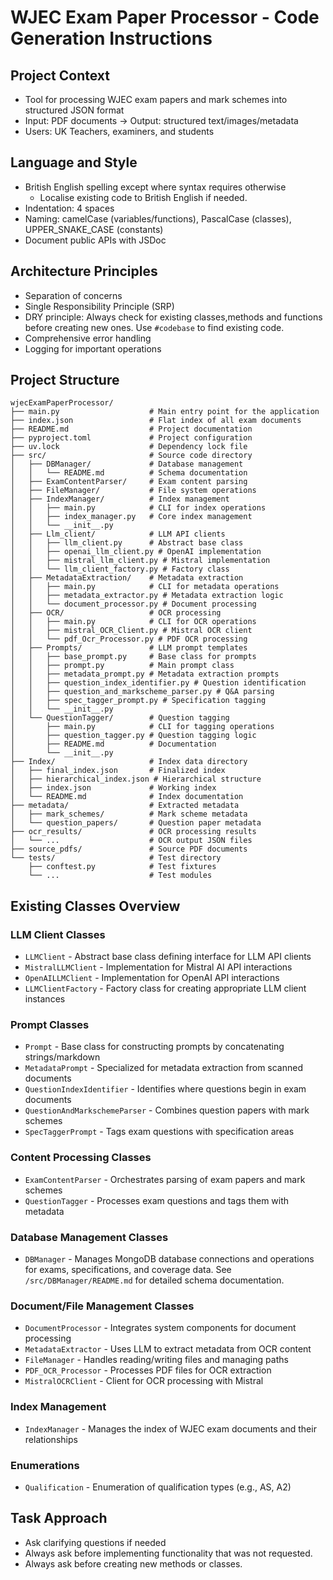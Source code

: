 # WJEC Exam Paper Processor - Code Generation Instructions

## Project Context

- Tool for processing WJEC exam papers and mark schemes into structured JSON format
- Input: PDF documents → Output: structured text/images/metadata
- Users: UK Teachers, examiners, and students

## Language and Style

- British English spelling except where syntax requires otherwise
  - Localise existing code to British English if needed.
- Indentation: 4 spaces
- Naming: camelCase (variables/functions), PascalCase (classes), UPPER_SNAKE_CASE (constants)
- Document public APIs with JSDoc

## Architecture Principles

- Separation of concerns
- Single Responsibility Principle (SRP)
- DRY principle: Always check for existing classes,methods and functions before creating new ones. Use `#codebase` to find existing code.
- Comprehensive error handling
- Logging for important operations

## Project Structure

```
wjecExamPaperProcessor/
├── main.py                    # Main entry point for the application
├── index.json                 # Flat index of all exam documents
├── README.md                  # Project documentation
├── pyproject.toml             # Project configuration
├── uv.lock                    # Dependency lock file
├── src/                       # Source code directory
│   ├── DBManager/             # Database management
│   │   └── README.md          # Schema documentation
│   ├── ExamContentParser/     # Exam content parsing
│   ├── FileManager/           # File system operations
│   ├── IndexManager/          # Index management
│   │   ├── main.py            # CLI for index operations
│   │   ├── index_manager.py   # Core index management
│   │   └── __init__.py
│   ├── Llm_client/            # LLM API clients
│   │   ├── llm_client.py      # Abstract base class
│   │   ├── openai_llm_client.py # OpenAI implementation
│   │   ├── mistral_llm_client.py # Mistral implementation
│   │   └── llm_client_factory.py # Factory class
│   ├── MetadataExtraction/    # Metadata extraction
│   │   ├── main.py            # CLI for metadata operations
│   │   ├── metadata_extractor.py # Metadata extraction logic
│   │   └── document_processor.py # Document processing
│   ├── OCR/                   # OCR processing
│   │   ├── main.py            # CLI for OCR operations
│   │   ├── mistral_OCR_Client.py # Mistral OCR client
│   │   └── pdf_Ocr_Processor.py # PDF OCR processing
│   ├── Prompts/               # LLM prompt templates
│   │   ├── base_prompt.py     # Base class for prompts
│   │   ├── prompt.py          # Main prompt class
│   │   ├── metadata_prompt.py # Metadata extraction prompts
│   │   ├── question_index_identifier.py # Question identification
│   │   ├── question_and_markscheme_parser.py # Q&A parsing
│   │   ├── spec_tagger_prompt.py # Specification tagging
│   │   └── __init__.py
│   └── QuestionTagger/        # Question tagging
│       ├── main.py            # CLI for tagging operations
│       ├── question_tagger.py # Question tagging logic
│       ├── README.md          # Documentation
│       └── __init__.py
├── Index/                     # Index data directory
│   ├── final_index.json       # Finalized index
│   ├── hierarchical_index.json # Hierarchical structure
│   ├── index.json             # Working index
│   └── README.md              # Index documentation
├── metadata/                  # Extracted metadata
│   ├── mark_schemes/          # Mark scheme metadata
│   └── question_papers/       # Question paper metadata
├── ocr_results/               # OCR processing results
│   └── ...                    # OCR output JSON files
├── source_pdfs/               # Source PDF documents
└── tests/                     # Test directory
    ├── conftest.py            # Test fixtures
    └── ...                    # Test modules
```

## Existing Classes Overview

### LLM Client Classes

- `LLMClient` - Abstract base class defining interface for LLM API clients
- `MistralLLMClient` - Implementation for Mistral AI API interactions
- `OpenAILLMClient` - Implementation for OpenAI API interactions
- `LLMClientFactory` - Factory class for creating appropriate LLM client instances

### Prompt Classes

- `Prompt` - Base class for constructing prompts by concatenating strings/markdown
- `MetadataPrompt` - Specialized for metadata extraction from scanned documents
- `QuestionIndexIdentifier` - Identifies where questions begin in exam documents
- `QuestionAndMarkschemeParser` - Combines question papers with mark schemes
- `SpecTaggerPrompt` - Tags exam questions with specification areas

### Content Processing Classes

- `ExamContentParser` - Orchestrates parsing of exam papers and mark schemes
- `QuestionTagger` - Processes exam questions and tags them with metadata

### Database Management Classes

- `DBManager` - Manages MongoDB database connections and operations for exams, specifications, and coverage data. See `/src/DBManager/README.md` for detailed schema documentation.

### Document/File Management Classes

- `DocumentProcessor` - Integrates system components for document processing
- `MetadataExtractor` - Uses LLM to extract metadata from OCR content
- `FileManager`  - Handles reading/writing files and managing paths
- `PDF_OCR_Processor` - Processes PDF files for OCR extraction
- `MistralOCRClient` - Client for OCR processing with Mistral

### Index Management

- `IndexManager` - Manages the index of WJEC exam documents and their relationships

### Enumerations

- `Qualification` - Enumeration of qualification types (e.g., AS, A2)

## Task Approach
  
- Ask clarifying questions if needed
- Always ask before implementing functionality that was not requested.
- Always ask before creating new methods or classes.
